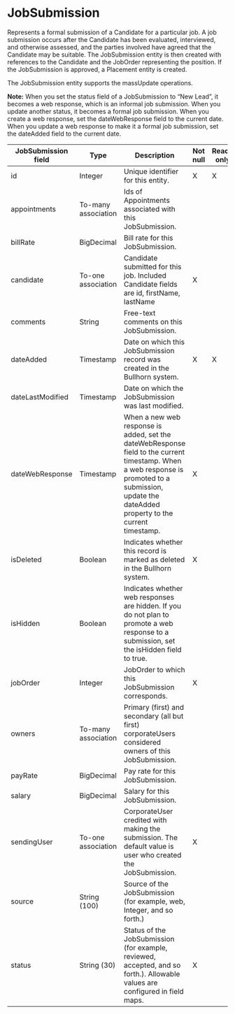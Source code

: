 # JobSubmission

Represents a formal submission of a Candidate for a particular job. A job submission occurs after the Candidate has been evaluated, interviewed, and otherwise assessed, and the parties involved have agreed that the Candidate may be suitable. The JobSubmission entity is then created with references to the Candidate and the JobOrder representing the position. If the JobSubmission is approved, a Placement entity is created.

The JobSubmission entity supports the massUpdate operations.

**Note:** When you set the status field of a JobSubmission to “New Lead”, it becomes a web response, which is an informal job submission. When you update another status, it becomes a formal job submission. When you create a web response, set the dateWebResponse field to the current date. When you update a web response to make it a formal job submission, set the dateAdded field to the current date.

| **JobSubmission field** | **Type** | **Description** | **Not null** | **Read-only** |
| --- | --- | --- | --- | --- |
| id | Integer | Unique identifier for this entity. | X | X |
| appointments | To-many association | Ids of Appointments associated with this JobSubmission. | | |
| billRate | BigDecimal | Bill rate for this JobSubmission. | | |
| candidate | To-one association | Candidate submitted for this job. Included Candidate fields are id, firstName, lastName | X | | 
| comments | String | Free-text comments on this JobSubmission. | | |
| dateAdded | Timestamp | Date on which this JobSubmission record was created in the Bullhorn system. | X | X |
| dateLastModified | Timestamp | Date on which the JobSubmission was last modified. | | |
| dateWebResponse | Timestamp | When a new web response is added, set the dateWebResponse field to the current timestamp. When a web response is promoted to a submission, update the dateAdded property to the current timestamp. | X | |
| isDeleted | Boolean | Indicates whether this record is marked as deleted in the Bullhorn system. | X | |
| isHidden | Boolean | Indicates whether web responses are hidden. If you do not plan to promote a web response to a submission, set the isHidden field to true. | | |
| jobOrder | Integer | JobOrder to which this JobSubmission corresponds. | X | |
| owners | To-many association | Primary (first) and secondary (all but first) corporateUsers considered owners of this JobSubmission. | | |
| payRate | BigDecimal | Pay rate for this JobSubmission. | | |
| salary | BigDecimal | Salary for this JobSubmission. | | |
| sendingUser | To-one association | CorporateUser credited with making the submission. The default value is user who created the JobSubmission. | X | |
| source | String (100) | Source of the JobSubmission (for example, web, Integer, and so forth.) | | |
| status | String (30) | Status of the JobSubmission (for example, reviewed, accepted, and so forth.). Allowable values are configured in field maps. | X | |